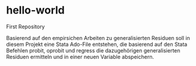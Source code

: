# hello-world
First Repository

Basierend auf den empirsichen Arbeiten zu generalisierten Residuen soll in diesem Projekt eine Stata Ado-File entstehen, die basierend auf den Stata Befehlen probit, oprobit und regress die dazugehörigen generalisierten Residuen ermitteln und in einer neuen Variable abspeichern.
